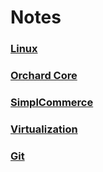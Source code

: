 # Notes

### [Linux](https://github.com/muratcabuk/Notes/blob/master/Linux.md)
### [Orchard Core](https://github.com/muratcabuk/Notes/blob/master/OrchardCore.md)
### [SimplCommerce](https://github.com/muratcabuk/Notes/blob/master/SimplCommerce.md)
### [Virtualization](https://github.com/muratcabuk/Notes/blob/master/Virtualization.md)
### [Git](https://github.com/muratcabuk/Notes/blob/master/gitTutorial.md)
